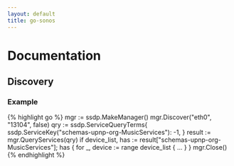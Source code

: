 ```yaml
---
layout: default
title: go-sonos
---
```


# Documentation

## Discovery

### Example

{% highlight go %}
mgr := ssdp.MakeManager()
mgr.Discover("eth0", "13104", false)
qry := ssdp.ServiceQueryTerms{
        ssdp.ServiceKey("schemas-upnp-org-MusicServices"): -1,
}
result := mgr.QueryServices(qry)
if device_list, has := result["schemas-upnp-org-MusicServices"]; has {
        for _, device := range device_list {
                ...
        }
}
mgr.Close()
{% endhighlight %}

